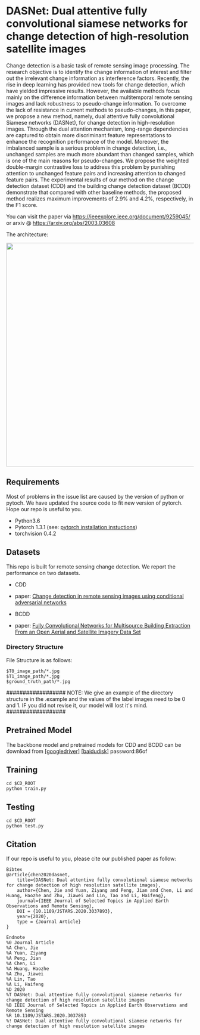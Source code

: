 # DASNet: Dual attentive fully convolutional siamese networks for change detection of high-resolution satellite images
Change detection is a basic task of remote sensing image processing. The research objective is to identify the change information of interest and filter out the irrelevant change information as interference factors. Recently, the rise in deep learning has provided new tools for change detection, which have yielded impressive results. However, the available methods focus mainly on the difference information between multitemporal remote sensing images and lack robustness to pseudo-change information. To overcome the lack of resistance in current methods to pseudo-changes, in this paper, we propose a new method, namely, dual attentive fully convolutional Siamese networks (DASNet), for change detection in high-resolution images. Through the dual attention mechanism, long-range dependencies are captured to obtain more discriminant feature representations to enhance the recognition performance of the model. Moreover, the imbalanced sample is a serious problem in change detection, i.e., unchanged samples are much more abundant than changed samples, which is one of the main reasons for pseudo-changes. We propose the weighted double-margin contrastive loss to address this problem by punishing attention to unchanged feature pairs and increasing attention to changed feature pairs. The experimental results of our method on the change detection dataset (CDD) and the building change detection dataset (BCDD) demonstrate that compared with other baseline methods, the proposed method realizes maximum improvements of 2.9% and 4.2%, respectively, in the F1 score.


You can visit the paper via https://ieeexplore.ieee.org/document/9259045/ or arxiv @ https://arxiv.org/abs/2003.03608

<!-- Pytorch implementation of Change Detection as described in [DASNet: Dual attentive fully convolutional siamese networks for change detection of high-resolution satellite images](https://arxiv.org/pdf/2003.03608.pdf).-->
The architecture:


<img src="img/p1.jpg" width="600px" hight="400px" />

## Requirements

Most of problems in the issue list are caused by the version of python or pytoch.
We have updated the source code to fit new version of pytorch.
Hope our repo is useful to you.

- Python3.6
- Pytorch 1.3.1 (see: [pytorch installation instuctions](http://pytorch.org/))
- torchvision 0.4.2

## Datasets
This repo is built for remote sensing change detection. We report the performance on two datasets.

- CDD
 - paper: [Change detection in remote sensing images using conditional adversarial networks](https://www.int-arch-photogramm-remote-sens-spatial-inf-sci.net/XLII-2/565/2018/isprs-archives-XLII-2-565-2018.pdf)
 
- BCDD
 - paper: [ Fully Convolutional Networks for Multisource Building Extraction From an Open Aerial and Satellite Imagery Data Set](https://ieeexplore.ieee.org/stamp/stamp.jsp?tp=&arnumber=8444434)

 
### Directory Structure
 
File Structure is as follows:

```
$T0_image_path/*.jpg
$T1_image_path/*.jpg
$ground_truth_path/*.jpg
```
##################
NOTE: We give an example of the directory structure in the .example and the values of the label images need to be 0 and 1.
IF you did not revise it, our model will lost it's mind.
##################

## Pretrained Model
The backbone model and pretrained models for CDD and BCDD can be download from [[googledriver]](https://drive.google.com/open?id=1iTsmLDCWcNm6odchkpmZY6dSq7dEpQBP) [[baidudisk]](https://pan.baidu.com/s/1GFkBXvVKgD1IqLYYeioX_w )   password:86of


## Training
```shell
cd $CD_ROOT
python train.py
```
## Testing
```shell
cd $CD_ROOT
python test.py
```

## Citation
If our repo is useful to you, please cite our published paper as follow:
```
Bibtex
@article{chen2020dasnet,
    title={DASNet: Dual attentive fully convolutional siamese networks for change detection of high resolution satellite images},
    author={Chen, Jie and Yuan, Ziyang and Peng, Jian and Chen, Li and Huang, Haozhe and Zhu, Jiawei and Lin, Tao and Li, Haifeng},
    journal={IEEE Journal of Selected Topics in Applied Earth Observations and Remote Sensing},
    DOI = {10.1109/JSTARS.2020.3037893},
    year={2020},
    type = {Journal Article}
}

Endnote
%0 Journal Article
%A Chen, Jie
%A Yuan, Ziyang
%A Peng, Jian
%A Chen, Li
%A Huang, Haozhe
%A Zhu, Jiawei
%A Lin, Tao
%A Li, Haifeng
%D 2020
%T DASNet: Dual attentive fully convolutional siamese networks for change detection of high resolution satellite images
%B IEEE Journal of Selected Topics in Applied Earth Observations and Remote Sensing
%R 10.1109/JSTARS.2020.3037893
%! DASNet: Dual attentive fully convolutional siamese networks for change detection of high resolution satellite images
```
